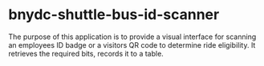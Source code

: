 # bnydc-shuttle-bus-id-scanner
The purpose of this application is to provide a visual interface for scanning an employees ID badge or a visitors QR code to determine ride eligibility. It retrieves the required bits, records it to a table.
